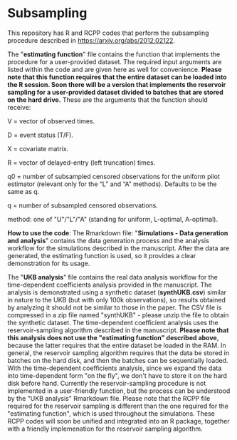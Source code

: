 # Subsampling

This repository has R and RCPP codes that perform the subsampling procedure described in https://arxiv.org/abs/2012.02122. 

The "**estimating function**" file contains the function that implements the procedure for a user-provided dataset. The required input arguments are listed within the code and are given here as well for convenience. **Please note that this function requires that the entire dataset can be loaded into the R session.
Soon there will be a version that implements the reservoir sampling for a user-provided dataset divided to batches that are stored on the hard drive.**
These are the arguments that the function should receive:

V = vector of observed times.

D = event status (T/F).

X = covariate matrix.

R = vector of delayed-entry (left truncation) times.

q0 = number of subsampled censored observations for the uniform pilot estimator (relevant only for the “L” and “A” methods). Defaults to be the same as q.

q = number of subsampled censored observations.

method: one of "U"/"L"/"A" (standing for uniform, L-optimal, A-optimal).

**How to use the code**: The Rmarkdown file: "**Simulations - Data generation and analysis**" contains the data generation process and the analysis workflow for the simulations described in the manuscript. After the data are generated, the estimating function is used, so it provides a clear demonstration for its usage.

The "**UKB analysis**" file contains the real data analysis workflow for the time-dependent coefficients analysis provided in the manuscript.
The analysis is demonstrated using a synthetic dataset (**synthUKB.csv**) similar in nature to the UKB (but with only 100k observations), so results obtained by analyzing it should not be similar to those in the paper. The CSV file is compressed in a zip file named "synthUKB" - please unzip the file to obtain the synthetic dataset. The time-dependent coefficient analysis uses the reservoir-sampling algorithm described in the manuscript. **Please note that this analysis does not use the "estimating function" described above**, because the latter requires that the entire dataset be loaded in the RAM. In general, the reservoir sampling algorithm requires that the data be stored in batches on the hard disk, and then the batches can be sequentially loaded. With the time-dependent coefficients analysis, since we expand the data into time-dependent form "on the fly", we don't have to store it on the hard disk before hand.
Currently the reservoir-sampling procedure is not implemented in a user-friendly function, but the process can be understood by the "UKB analysis" Rmarkdown file. Please note that the RCPP file required for the reservoir sampling is different than the one required for the "estimating function", which is used throughout the simulations. These RCPP codes will soon be unified and integrated into an R package, together with a friendly implemenation for the reservoir sampling algorithm.
